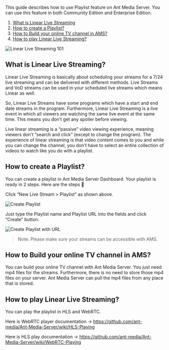 This guide describes how to use Playlist feature on Ant Media Server. You can use this feature in both Community Edition and Enterprise Edition.

1. [What is Linear Live Streaming](#what-is-linear-live-streaming)
2. [How to create a Playlist?](#how-to-create-a-playlist)
3. [How to Build your online TV channel in AMS?](#how-to-build-your-online-tv-channel-in-ams)
4. [How to play Linear Live Streaming?](#how-to-play-linear-live-streaming)


![Linear Live Streaming 101](https://antmedia.io/wp-content/uploads/2020/07/ant-media-server-linear-live-stream-101.jpg)

## What is Linear Live Streaming?
Linear Live Streaming is basically about scheduling your streams for a 7/24 live streaming and can be delivered with different methods. Live Streams and VoD streams can be used in your scheduled live streams which means Linear as well.

So, Linear Live Streams have some programs which have a start and end date streams in the program. Furthermore, Linear Live Streaming is a live event in which all viewers are watching the same live event at the same time. This means you don’t get any spoiler before viewing.

Live linear streaming is a “passive” video viewing experience, meaning viewers don’t “search and click” (except to change the program). The experience of linear streaming is that video content comes to you and while you can change the channel, you don’t have to select an entire collection of videos to watch like you do with a playlist.

## How to create a Playlist?
You can create a playlist in Ant Media Server Dashboard. Your playlist is ready in 2 steps. Here are the steps 🙂

Click “New Live Stream > Playlist” as shown above.

![Create Playlist](https://antmedia.io/wp-content/uploads/2020/06/ant-media-server-new-playlist.jpg)

Just type the Playlist name and Playlist URL into the fields and click “Create” button.

![Create Playlist with URL](https://antmedia.io/wp-content/uploads/2020/06/ant-media-server-create-playlist.png)

> Note: Please make sure your streams can be accessible with AMS.

## How to Build your online TV channel in AMS?

You can build your online TV channel with Ant Media Server. You just need mp4 files for the streams. Furthermore, there is no need to store those mp4 files on your server. Ant Media Server can pull the mp4 files from any place that is stored.

## How to play Linear Live Streaming?

You can play the playlist in HLS and WebRTC.

Here is WebRTC player documentation -> https://github.com/ant-media/Ant-Media-Server/wiki/HLS-Playing

Here is HLS play documentation -> https://github.com/ant-media/Ant-Media-Server/wiki/WebRTC-Playing
